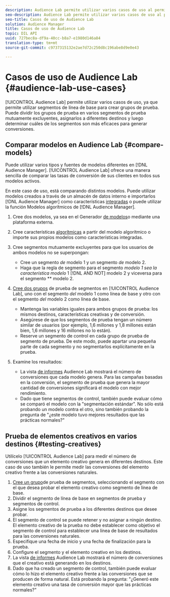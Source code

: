 ```yaml
---
description: Audience Lab permite utilizar varios casos de uso al permitirle utilizar segmentos de línea de base para crear grupos de prueba. Puede dividir los grupos de prueba en varios segmentos de prueba mutuamente excluyentes, asignarlos a diferentes destinos y luego determinar cuáles de los segmentos son más eficaces para generar conversiones.
seo-description: Audience Lab permite utilizar varios casos de uso al permitirle utilizar segmentos de línea de base para crear grupos de prueba. Puede dividir los grupos de prueba en varios segmentos de prueba mutuamente excluyentes, asignarlos a diferentes destinos y luego determinar cuáles de los segmentos son más eficaces para generar conversiones.
seo-title: Casos de uso de Audience Lab
solution: Audience Manager
title: Casos de uso de Audience Lab
topic: DIL API
uuid: 727bec8a-df9a-40cc-b8a7-e1980d146a84
translation-type: tm+mt
source-git-commit: c9737315132e2ae7d72c250d8c196abe8d9e0e43

---
```



# Casos de uso de Audience Lab {#audience-lab-use-cases}

[!UICONTROL Audience Lab] permite utilizar varios casos de uso, ya que permite utilizar segmentos de línea de base para crear grupos de prueba. Puede dividir los grupos de prueba en varios segmentos de prueba mutuamente excluyentes, asignarlos a diferentes destinos y luego determinar cuáles de los segmentos son más eficaces para generar conversiones.

## Comparar modelos en Audience Lab {#compare-models}

Puede utilizar varios tipos y fuentes de modelos diferentes en [!DNL Audience Manager]. [!UICONTROL Audience Lab] ofrece una manera sencilla de comparar las tasas de conversión de sus clientes en todos sus modelos activos.

<!-- audience-lab-compare-models.xml -->

En este caso de uso, está comparando distintos modelos. Puede utilizar modelos creados a través de un almacén de datos interno e importarlos [!DNL Audience Manager] como características [integradas](../../features/traits/create-onboarded-rule-based-traits.md#create-rules-based-or-onboarded-traits) o puede utilizar la función Modelos [](../../features/algorithmic-models/understanding-models.md) algorítmicos de [!DNL Audience Manager].

1. Cree dos modelos, ya sea en el Generador [de modelos](../../features/algorithmic-models/create-model.md)o mediante una plataforma externa.
1. Cree características [algorítmicas](../../features/traits/create-algorithmic-traits.md) a partir del modelo algorítmico o importe sus propios modelos como características integradas.
1. Cree segmentos mutuamente excluyentes para que los usuarios de ambos modelos no se superpongan:

   * Cree un segmento *de* modelo 1 y un segmento *de* modelo 2.
   * Haga que la regla de segmento para el segmento *modelo 1 sea la característica modelo* 1 [!DNL AND NOT] modelo 2 y viceversa para el segmento ** modelo 2.

1. [Cree dos grupos](../../features/audience-lab/audience-lab-manage-test-groups.md#create-test-groups) de prueba de segmentos en [!UICONTROL Audience Lab], uno con el segmento *del* modelo 1 como línea de base y otro con el segmento *del* modelo 2 como línea de base.

   * Mantenga las variables iguales para ambos grupos de prueba: los mismos destinos, características creativas y de conversión.
   * Asegúrese de que los segmentos de prueba tengan un número similar de usuarios (por ejemplo, 1,6 millones y 1,8 millones están bien, 1,6 millones y 16 millones no lo están).
   * Reserve un segmento de control en cada grupo de prueba de segmento de prueba. De este modo, puede apartar una pequeña parte de cada segmento y no segmentarlos explícitamente en la prueba.

1. Examine los resultados:

   * La vista [de informes](../../features/audience-lab/audience-lab-reporting-view.md) Audience Lab mostrará el número de conversiones que cada modelo genera. Para las campañas basadas en la conversión, el segmento de prueba que genera la mayor cantidad de conversiones significará el modelo con mejor rendimiento.
   * Dado que tiene segmentos de control, también puede evaluar cómo se comparó el modelo con la "segmentación estándar". No sólo está probando un modelo contra el otro, sino también probando la pregunta de "¿este modelo tuvo mejores resultados que las prácticas normales?"

## Prueba de elementos creativos en varios destinos {#testing-creatives}

<!-- audience-lab-creatives-across-destinations.xml -->

Utilícelo [!UICONTROL Audience Lab] para medir el número de conversiones que un elemento creativo genera en diferentes destinos. Este caso de uso también le permite medir las conversiones del elemento creativo frente a las conversiones naturales.

1. [Cree un grupo](../../features/audience-lab/audience-lab-manage-test-groups.md#create-test-groups)de prueba de segmentos, seleccionando el segmento con el que desea probar el elemento creativo como segmento de línea de base.
1. Dividir el segmento de línea de base en segmentos de prueba y segmentos de control.
1. Asigne los segmentos de prueba a los diferentes destinos que desee probar.
1. El segmento de control se puede retener y no asignar a ningún destino. El elemento creativo de la prueba no debe establecer como objetivo el segmento de control para establecer una línea de base de resultados para las conversiones naturales.
1. Especifique una fecha de inicio y una fecha de finalización para la prueba.
1. Configure el segmento y el elemento creativo en los destinos.
1. La vista [de informes](../../features/audience-lab/audience-lab-reporting-view.md) Audience Lab mostrará el número de conversiones que el creativo está generando en los destinos.
1. Dado que ha creado un segmento de control, también puede evaluar cómo lo hizo el elemento creativo frente a las conversiones que se producen de forma natural. Está probando la pregunta: "¿Generó este elemento creativo una tasa de conversión mayor que las prácticas normales?"
